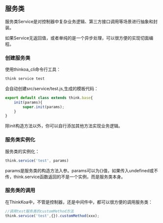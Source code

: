 ## 服务类

服务类Service是对控制器中复杂业务逻辑、第三方接口调用等场景进行抽象和封装。

如果Service无返回值，或者单纯的是一个异步处理，可以很方便的实现切面编程。

### 创建服务类

使用thinkoa_cli命令行工具：

```bash
think service test
```

会自动创建src/service/test.js,生成的模板代码：

```js
export default class extends think.base{
	init(params){
		super.init(params);
	}
}
```

除init构造方法以外，你可以自行添加其他方法实现业务逻辑。

### 服务类实例化

服务类的实例化：

```js
think.service('test', params)
```

params是服务类的构造方法入参。params可以为{}值，如果传入undefined或不传，think.service函数返回的不是一个实例，而是服务类本身。

### 服务类的调用

在ThinkKoa中，不管是控制器，还是中间件中，都可以很方便的调用服务类：

```js
//调用test服务类的customMethod方法
think.service('test',{}).customMethod(xxx); 

```